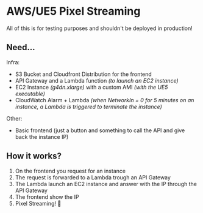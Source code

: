 # AWS/UE5 Pixel Streaming

All of this is for testing purposes and shouldn't be deployed in production!

## Need...
Infra:
- S3 Bucket and Cloudfront Distribution for the frontend
- API Gateway and a Lambda function _(to launch an EC2 instance)_
- EC2 Instance _(g4dn.xlarge)_ with a custom AMI _(with the UE5 executable)_
- CloudWatch Alarm + Lambda _(when NetworkIn = 0 for 5 minutes on an instance, a Lambda is triggered to terminate the instance)_

Other:
- Basic frontend (just a button and something to call the API and give back the instance IP)

## How it works?
1. On the frontend you request for an instance
2. The request is forwarded to a Lambda trough an API Gateway
3. The Lambda launch an EC2 instance and answer with the IP through the API Gateway
4. The frontend show the IP
5. Pixel Streaming! 🎉
